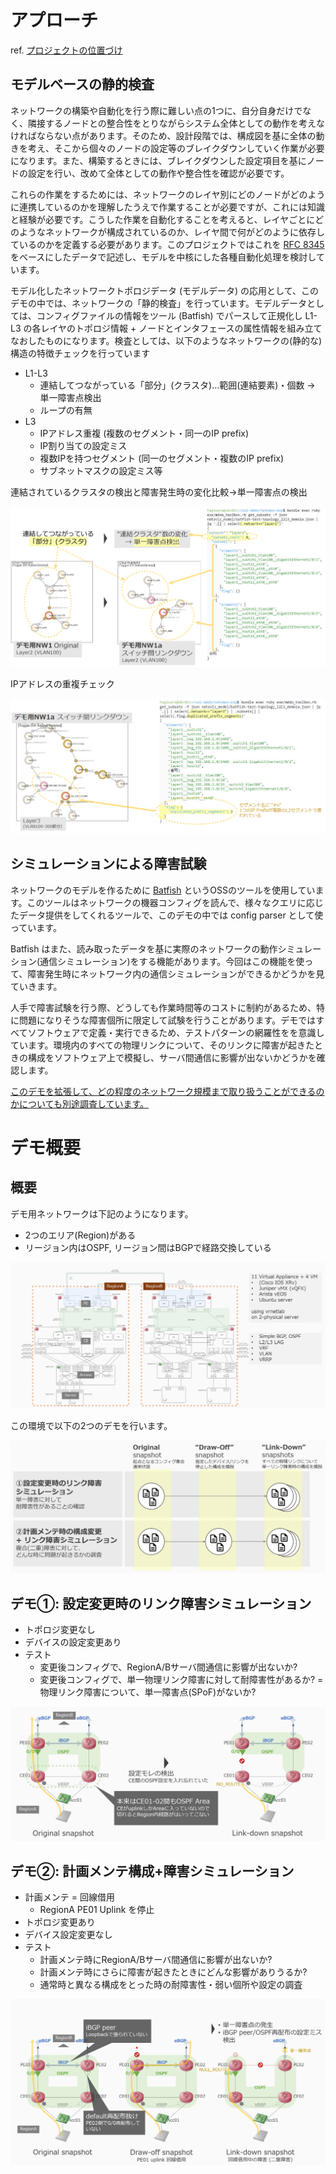# アプローチ

ref. [プロジェクトの位置づけ](../../../doc/project_positioning.md)

## モデルベースの静的検査

ネットワークの構築や自動化を行う際に難しい点の1つに、自分自身だけでなく、隣接するノードとの整合性をとりながらシステム全体としての動作を考えなければならない点があります。そのため、設計段階では、構成図を基に全体の動きを考え、そこから個々のノードの設定等のブレイクダウンしていく作業が必要になります。また、構築するときには、ブレイクダウンした設定項目を基にノードの設定を行い、改めて全体としての動作や整合性を確認が必要です。

これらの作業をするためには、ネットワークのレイヤ別にどのノードがどのように連携しているのかを理解したうえで作業することが必要ですが、これには知識と経験が必要です。こうした作業を自動化することを考えると、レイヤごとにどのようなネットワークが構成されているのか、レイヤ間で何がどのように依存しているのかを定義する必要があります。このプロジェクトではこれを [RFC 8345](https://www.rfc-editor.org/info/rfc8345) をベースにしたデータで記述し、モデルを中核にした各種自動化処理を検討しています。

モデル化したネットワークトポロジデータ (モデルデータ) の応用として、このデモの中では、ネットワークの「静的検査」を行っています。モデルデータとしては、コンフィグファイルの情報をツール (Batfish) でパースして正規化し L1-L3 の各レイヤのトポロジ情報 + ノードとインタフェースの属性情報を組み立てなおしたものになります。検査としては、以下のようなネットワークの(静的な)構造の特徴チェックを行っています

- L1-L3
    - 連結してつながっている「部分」(クラスタ)…範囲(連結要素)・個数 → 単一障害点検出
    - ループの有無
- L3
    - IPアドレス重複 (複数のセグメント・同一のIP prefix)
    - IP割り当ての設定ミス
    - 複数IPを持つセグメント (同一のセグメント・複数のIP prefix)
    - サブネットマスクの設定ミス等

連結されているクラスタの検出と障害発生時の変化比較→単一障害点の検出

![static verification1](fig/static_verification1.png)

IPアドレスの重複チェック

![Static verification2](fig/static_verification2.png)

## シミュレーションによる障害試験

ネットワークのモデルを作るために [Batfish](https://www.batfish.org/) というOSSのツールを使用しています。このツールはネットワークの機器コンフィグを読んで、様々なクエリに応じたデータ提供をしてくれるツールで、このデモの中では config parser として使っています。

Batfish はまた、読み取ったデータを基に実際のネットワークの動作シミュレーション(通信シミュレーション)をする機能があります。今回はこの機能を使って、障害発生時にネットワーク内の通信シミュレーションができるかどうかを見ていきます。

人手で障害試験を行う際、どうしても作業時間等のコストに制約があるため、特に問題になりそうな障害個所に限定して試験を行うことがあります。デモではすべてソフトウェアで定義・実行できるため、テストパターンの網羅性をを意識しています。環境内のすべての物理リンクについて、そのリンクに障害が起きたときの構成をソフトウェア上で模擬し、サーバ間通信に影響が出ないかどうかを確認します。

[このデモを拡張して、どの程度のネットワーク規模まで取り扱うことができるのかについても別途調査しています。](../../multi_region_expr/README.md)

# デモ概要

## 概要

デモ用ネットワークは下記のようになります。

- 2つのエリア(Region)がある
- リージョン内はOSPF, リージョン間はBGPで経路交換している

![Network diagram](fig/linkdown_simulation_diagram.png)

この環境で以下の2つのデモを行います。

![Demo summary](fig/demo_summary.png)

## デモ①: 設定変更時のリンク障害シミュレーション

- トポロジ変更なし
- デバイスの設定変更あり
- テスト
    - 変更後コンフィグで、RegionA/Bサーバ間通信に影響が出ないか?
    - 変更後コンフィグで、単一物理リンク障害に対して耐障害性があるか? = 物理リンク障害について、単一障害点(SPoF)がないか?

![Demo(1)](fig/demo1.png)

## デモ②: 計画メンテ構成+障害シミュレーション

- 計画メンテ = 回線借用
    - RegionA PE01 Uplink を停止
- トポロジ変更あり
- デバイス設定変更なし
- テスト
    - 計画メンテ時にRegionA/Bサーバ間通信に影響が出ないか?
    - 計画メンテ時にさらに障害が起きたときにどんな影響がありうるか?
    - 通常時と異なる構成をとった時の耐障害性・弱い個所や設定の調査

![Demo(2)](fig/demo2.png)
